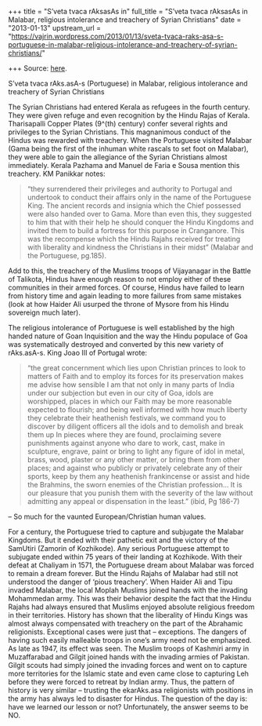 +++
title = "S’veta tvaca rAksasAs in"
full_title = "S’veta tvaca rAksasAs in Malabar, religious intolerance and treachery of Syrian Christians"
date = "2013-01-13"
upstream_url = "https://vajrin.wordpress.com/2013/01/13/sveta-tvaca-raks-asa-s-portuguese-in-malabar-religious-intolerance-and-treachery-of-syrian-christians/"

+++
Source: [here](https://vajrin.wordpress.com/2013/01/13/sveta-tvaca-raks-asa-s-portuguese-in-malabar-religious-intolerance-and-treachery-of-syrian-christians/).

S’veta tvaca rAks.asA-s (Portuguese) in Malabar, religious intolerance and treachery of Syrian Christians

The Syrian Christians had entered Kerala as refugees in the fourth century. They were given refuge and even recognition by the Hindu Rajas of Kerala. Tharisapalli Copper Plates (9^(th) century) confer several rights and privileges to the Syrian Christians. This magnanimous conduct of the Hindus was rewarded with treachery. When the Portuguese visited Malabar (Gama being the first of the inhuman white rascals to set foot on Malabar), they were able to gain the allegiance of the Syrian Christians almost immediately. Kerala Pazhama and Manuel de Faria e Sousa mention this treachery. KM Panikkar notes:

> “they surrendered their privileges and authority to Portugal and undertook to conduct their affairs only in the name of the Portuguese King. The ancient records and insignia which the Chief possessed were also handed over to Gama. More than even this, they suggested to him that with their help he should conquer the Hindu Kingdoms and invited them to build a fortress for this purpose in Cranganore. This was the recompense which the Hindu Rajahs received for treating with liberality and kindness the Christians in their midst” (Malabar and the Portuguese, pg.185).

Add to this, the treachery of the Muslims troops of Vijayanagar in the Battle of Talikota, Hindus have enough reason to not employ either of these communities in their armed forces. Of course, Hindus have failed to learn from history time and again leading to more failures from same mistakes (look at how Haider Ali usurped the throne of Mysore from his Hindu sovereign much later).

The religious intolerance of Portuguese is well established by the high handed nature of Goan Inquisition and the way the Hindu populace of Goa was systematically destroyed and converted by this new variety of rAks.asA-s. King Joao III of Portugal wrote:

> “the great concernment which lies upon Christian princes to look to matters of Faith and to employ its forces for its preservation makes me advise how sensible I am that not only in many parts of India under our subjection but even in our city of Goa, idols are worshipped, places in which our Faith may be more reasonable expected to flourish; and being well informed with how much liberty they celebrate their heathenish festivals, we command you to discover by diligent officers all the idols and to demolish and break them up In pieces where they are found, proclaiming severe punishments against anyone who dare to work, cast, make in sculpture, engrave, paint or bring to light any figure of idol in metal, brass, wood, plaster or any other matter, or bring them from other places; and against who publicly or privately celebrate any of their sports, keep by them any heathenish frankincense or assist and hide the Brahmins, the sworn enemies of the Christian profession… It is our pleasure that you punish them with the severity of the law without admitting any appeal or dispensation in the least.” (ibid, Pg 186-7)

– So much for the vaunted European/Christian human values.

For a century, the Portuguese tried to capture and subjugate the Malabar Kingdoms. But it ended with their pathetic exit and the victory of the SamUtiri (Zamorin of Kozhikode). Any serious Portuguese attempt to subjugate ended within 75 years of their landing at Kozhikode. With their defeat at Chaliyam in 1571, the Portuguese dream about Malabar was forced to remain a dream forever. But the Hindu Rajahs of Malabar had still not understood the danger of ‘pious treachery’. When Haider Ali and Tipu invaded Malabar, the local Moplah Muslims joined hands with the invading Mohammedan army. This was their behavior despite the fact that the Hindu Rajahs had always ensured that Muslims enjoyed absolute religious freedom in their territories. History has shown that the liberality of Hindu Kings was almost always compensated with treachery on the part of the Abrahamic religionists. Exceptional cases were just that – exceptions. The dangers of having such easily malleable troops in one’s army need not be emphasized. As late as 1947, its effect was seen. The Muslim troops of Kashmiri army in Muzaffarabad and Gilgit joined hands with the invading armies of Pakistan. Gilgit scouts had simply joined the invading forces and went on to capture more territories for the Islamic state and even came close to capturing Leh before they were forced to retreat by Indian army. Thus, the pattern of history is very similar – trusting the ekarAks.asa religionists with positions in the army has always led to disaster for Hindus. The question of the day is: have we learned our lesson or not? Unfortunately, the answer seems to be NO.

